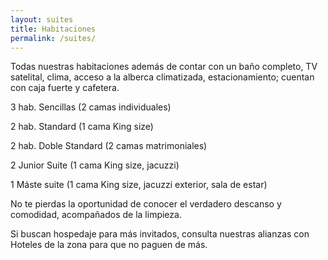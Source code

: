 ```yaml
---
layout: suites
title: Habitaciones
permalink: /suites/
---
```


Todas nuestras habitaciones además de contar con un baño completo, TV
satelital, clima, acceso a la alberca climatizada, estacionamiento; cuentan con
caja fuerte y cafetera.

3 hab. Sencillas (2 camas individuales)

2 hab. Standard (1 cama King size)

2 hab. Doble Standard (2 camas matrimoniales)

2 Junior Suite (1 cama King size, jacuzzi)

1 Máste suite (1 cama King size, jacuzzi exterior, sala de estar)

No te pierdas la oportunidad de conocer el verdadero descanso y comodidad,
acompañados de la limpieza.

Si buscan hospedaje para más invitados, consulta nuestras alianzas con
Hoteles de la zona para que no paguen de más.